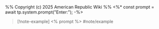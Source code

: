 %%
Copyright (c) 2025 American Republic Wiki
%%
<%* const prompt = await tp.system.prompt("Enter:"); -%>
>[!note-example] <% prompt %> #note/example 
